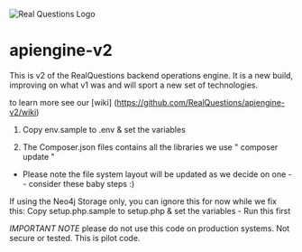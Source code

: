 ![Real Questions Logo](https://realquestions.net.au/profiles/realquestionsau/themes/realquestions/images/blacklogo.png)

# apiengine-v2
This is v2 of the RealQuestions backend operations engine. It is a new build, improving on what v1 was and will sport a new set of technologies.

to learn more see our [wiki] (https://github.com/RealQuestions/apiengine-v2/wiki)

1. Copy env.sample to .env & set the variables

2. The Composer.json files contains all the libraries we use 
" composer update "

* Please note the file system layout will be updated as we decide on one -- consider these baby steps :)

If using the Neo4j Storage only, you can ignore this for now while we fix this:
Copy setup.php.sample to setup.php & set the variables - Run this first 



*IMPORTANT NOTE* please do not use this code on production systems. Not secure or tested. This is pilot code.
